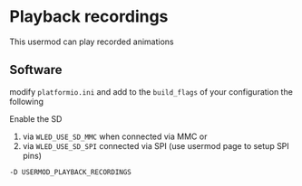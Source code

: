 # Playback recordings

This usermod can play recorded animations

## Software
modify `platformio.ini` and add to the `build_flags` of your configuration the following

Enable the SD 
1. via `WLED_USE_SD_MMC` when connected via MMC or
1. via `WLED_USE_SD_SPI` connected via SPI (use usermod page to setup SPI pins)
```
-D USERMOD_PLAYBACK_RECORDINGS
```